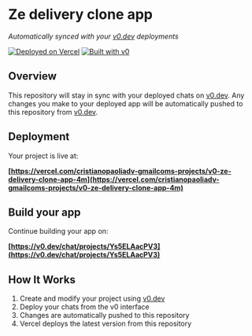 # Ze delivery clone app

*Automatically synced with your [v0.dev](https://v0.dev) deployments*

[![Deployed on Vercel](https://img.shields.io/badge/Deployed%20on-Vercel-black?style=for-the-badge&logo=vercel)](https://vercel.com/cristianopaoliadv-gmailcoms-projects/v0-ze-delivery-clone-app-4m)
[![Built with v0](https://img.shields.io/badge/Built%20with-v0.dev-black?style=for-the-badge)](https://v0.dev/chat/projects/Ys5ELAacPV3)

## Overview

This repository will stay in sync with your deployed chats on [v0.dev](https://v0.dev).
Any changes you make to your deployed app will be automatically pushed to this repository from [v0.dev](https://v0.dev).

## Deployment

Your project is live at:

**[https://vercel.com/cristianopaoliadv-gmailcoms-projects/v0-ze-delivery-clone-app-4m](https://vercel.com/cristianopaoliadv-gmailcoms-projects/v0-ze-delivery-clone-app-4m)**

## Build your app

Continue building your app on:

**[https://v0.dev/chat/projects/Ys5ELAacPV3](https://v0.dev/chat/projects/Ys5ELAacPV3)**

## How It Works

1. Create and modify your project using [v0.dev](https://v0.dev)
2. Deploy your chats from the v0 interface
3. Changes are automatically pushed to this repository
4. Vercel deploys the latest version from this repository